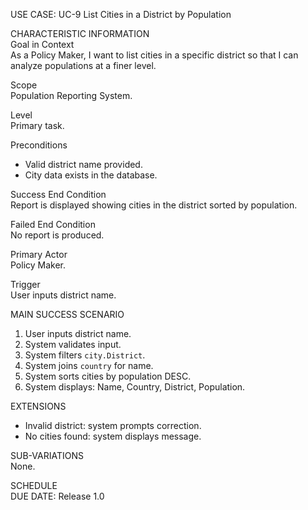 USE CASE: UC-9 List Cities in a District by Population

CHARACTERISTIC INFORMATION  
Goal in Context  
As a Policy Maker, I want to list cities in a specific district so that I can analyze populations at a finer level.

Scope  
Population Reporting System.

Level  
Primary task.

Preconditions
- Valid district name provided.
- City data exists in the database.

Success End Condition  
Report is displayed showing cities in the district sorted by population.

Failed End Condition  
No report is produced.

Primary Actor  
Policy Maker.

Trigger  
User inputs district name.

MAIN SUCCESS SCENARIO
1. User inputs district name.
2. System validates input.
3. System filters `city.District`.
4. System joins `country` for name.
5. System sorts cities by population DESC.
6. System displays: Name, Country, District, Population.

EXTENSIONS
- Invalid district: system prompts correction.
- No cities found: system displays message.

SUB-VARIATIONS  
None.

SCHEDULE  
DUE DATE: Release 1.0
